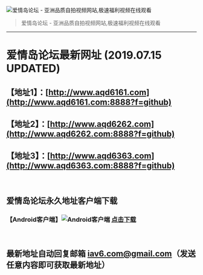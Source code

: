 ![爱情岛论坛 - 亚洲品质自拍视频网站,极速福利视频在线观看](http://ww1.sinaimg.cn/mw690/007drMcOgy1fzlhzifhx1j30eg039jrk.jpg)
> 爱情岛论坛 - 亚洲品质自拍视频网站,极速福利视频在线观看

---

# 爱情岛论坛最新网址 (2019.07.15 UPDATED)
## 【地址1】：[http://www.aqd6161.com](http://www.aqd6161.com:8888?f=github)
## 【地址2】：[http://www.aqd6262.com](http://www.aqd6262.com:8888?f=github)
## 【地址3】：[http://www.aqd6363.com](http://www.aqd6363.com:8888?f=github)

<br>

## 爱情岛论坛永久地址客户端下载 
### 【Android客户端】![Android客户端](https://ww1.sinaimg.cn/large/007drMcOgy1fzljgv278jj300f00ia9t.jpg) [点击下载](https://cdn.m1968.com/app/aqdlt_android_0828.apk)

<br>

## 最新地址自动回复邮箱 [iav6.com@gmail.com](mailto:iav6.com@gmail.com)（发送任意内容即可获取最新地址）

